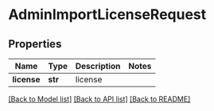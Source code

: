 # AdminImportLicenseRequest

## Properties
Name | Type | Description | Notes
------------ | ------------- | ------------- | -------------
**license** | **str** | license | 

[[Back to Model list]](../README.md#documentation-for-models) [[Back to API list]](../README.md#documentation-for-api-endpoints) [[Back to README]](../README.md)

